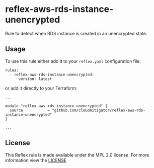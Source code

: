 # reflex-aws-rds-instance-unencrypted
Rule to detect when RDS instance is created in an unencrypted state.

## Usage
To use this rule either add it to your `reflex.yaml` configuration file:  
```
rules:
  - reflex-aws-rds-instance-unencrypted:
      version: latest
```

or add it directly to your Terraform:  
```
...

module "reflex-aws-rds-instance-unencrypted" {
  source           = "github.com/cloudmitigator/reflex-aws-rds-instance-unencrypted"
}

...
```

## License
This Reflex rule is made available under the MPL 2.0 license. For more information view the [LICENSE](https://github.com/cloudmitigator/reflex-aws-rds-instance-unencrypted/blob/master/LICENSE) 
